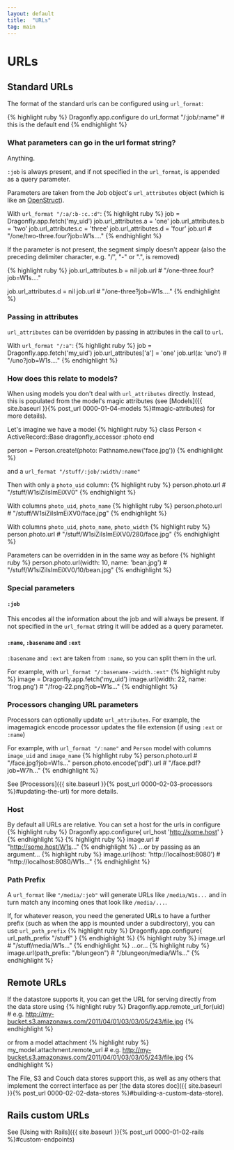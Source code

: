 ```yaml
---
layout: default
title:  "URLs"
tag: main
---
```


# URLs

## Standard URLs
The format of the standard urls can be configured using `url_format`:

{% highlight ruby %}
Dragonfly.app.configure do
  url_format "/:job/:name"  # this is the default
end
{% endhighlight %}

### What parameters can go in the url format string?
Anything.

`:job` is always present, and if not specified in the `url_format`, is appended as a query parameter.

Parameters are taken from the Job object's `url_attributes` object (which is like an [OpenStruct](http://www.ruby-doc.org/stdlib/libdoc/ostruct/rdoc/OpenStruct.html)).

With `url_format "/:a/:b-:c.:d"`:
{% highlight ruby %}
job = Dragonfly.app.fetch('my_uid')
job.url_attributes.a = 'one'
job.url_attributes.b = 'two'
job.url_attributes.c = 'three'
job.url_attributes.d = 'four'
job.url    # "/one/two-three.four?job=W1s...."
{% endhighlight %}

If the parameter is not present, the segment simply doesn't appear (also the preceding delimiter character, e.g. "/", "-" or ".", is removed)

{% highlight ruby %}
job.url_attributes.b = nil
job.url    # "/one-three.four?job=W1s...."

job.url_attributes.d = nil
job.url    # "/one-three?job=W1s...."
{% endhighlight %}

### Passing in attributes
`url_attributes` can be overridden by passing in attributes in the call to `url`.

With `url_format "/:a"`:
{% highlight ruby %}
job = Dragonfly.app.fetch('my_uid')
job.url_attributes['a'] = 'one'
job.url(a: 'uno')    # "/uno?job=W1s...."
{% endhighlight %}

### How does this relate to models?
When using models you don't deal with `url_attributes` directly. Instead, this is populated from the model's magic attributes (see [Models]({{ site.baseurl }}{% post_url 0000-01-04-models %}#magic-attributes) for more details).

Let's imagine we have a model
{% highlight ruby %}
class Person < ActiveRecord::Base
  dragonfly_accessor :photo
end

person = Person.create!(photo: Pathname.new('face.jpg'))
{% endhighlight %}

and a `url_format "/stuff/:job/:width/:name"`

Then with only a `photo_uid` column:
{% highlight ruby %}
person.photo.url   # "/stuff/W1siZiIsImEiXV0"
{% endhighlight %}

With columns `photo_uid`, `photo_name`
{% highlight ruby %}
person.photo.url   # "/stuff/W1siZiIsImEiXV0/face.jpg"
{% endhighlight %}

With columns `photo_uid`, `photo_name`, `photo_width`
{% highlight ruby %}
person.photo.url   # "/stuff/W1siZiIsImEiXV0/280/face.jpg"
{% endhighlight %}

Parameters can be overridden in in the same way as before
{% highlight ruby %}
person.photo.url(width: 10, name: 'bean.jpg')   # "/stuff/W1siZiIsImEiXV0/10/bean.jpg"
{% endhighlight %}

### Special parameters
#### `:job`
This encodes all the information about the job and will always be present.
If not specified in the `url_format` string it will be added as a query parameter.

#### `:name`, `:basename` and `:ext`
`:basename` and `:ext` are taken from `:name`, so you can split them in the url.

For example, with `url_format "/:basename-:width.:ext"`
{% highlight ruby %}
image = Dragonfly.app.fetch('my_uid')
image.url(width: 22, name: 'frog.png')   # "/frog-22.png?job=W1s..."
{% endhighlight %}

### Processors changing URL parameters
Processors can optionally update `url_attributes`. For example, the imagemagick encode processor updates the file extension (if using `:ext` or `:name`)

For example, with `url_format "/:name"` and `Person` model with columns `image_uid` and `image_name`
{% highlight ruby %}
person.photo.url                  # "/face.jpg?job=W1s..."
person.photo.encode('pdf').url    # "/face.pdf?job=W7h..."
{% endhighlight %}

See [Processors]({{ site.baseurl }}{% post_url 0000-02-03-processors %}#updating-the-url) for more details.

### Host
By default all URLs are relative. You can set a host for the urls in configure
{% highlight ruby %}
Dragonfly.app.configure{ url_host 'http://some.host' }
{% endhighlight %}
{% highlight ruby %}
image.url    # "http://some.host/W1s..."
{% endhighlight %}
...or by passing as an argument...
{% highlight ruby %}
image.url(host: 'http://localhost:8080')    # "http://localhost:8080/W1s..."
{% endhighlight %}

### Path Prefix
A `url_format` like `"/media/:job"` will generate URLs like `/media/W1s...` and in turn match any incoming ones that look like `/media/...`.

If, for whatever reason, you need the generated URLs to have a further prefix (such as when the app is mounted under a subdirectory), you can use `url_path_prefix`
{% highlight ruby %}
Dragonfly.app.configure{ url_path_prefix "/stuff" }
{% endhighlight %}
{% highlight ruby %}
image.url    # "/stuff/media/W1s..."
{% endhighlight %}
...or...
{% highlight ruby %}
image.url(path_prefix: "/blungeon")    # "/blungeon/media/W1s..."
{% endhighlight %}

## Remote URLs
If the datastore supports it, you can get the URL for serving directly from the data store using
{% highlight ruby %}
Dragonfly.app.remote_url_for(uid)
    # e.g. http://my-bucket.s3.amazonaws.com/2011/04/01/03/03/05/243/file.jpg
{% endhighlight %}

or from a model attachment
{% highlight ruby %}
my_model.attachment.remote_url
    # e.g. http://my-bucket.s3.amazonaws.com/2011/04/01/03/03/05/243/file.jpg
{% endhighlight %}

The File, S3 and Couch data stores support this, as well as any others that implement the correct interface as per [the data stores doc]({{ site.baseurl }}{% post_url 0000-02-02-data-stores %}#building-a-custom-data-store).

## Rails custom URLs
See [Using with Rails]({{ site.baseurl }}{% post_url 0000-01-02-rails %}#custom-endpoints)
